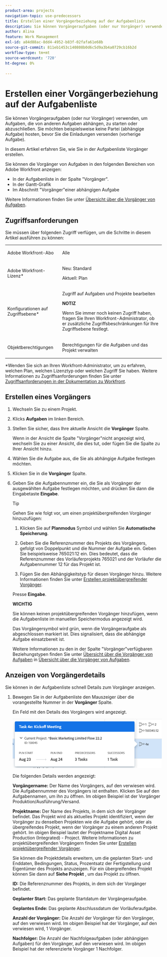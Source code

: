 ```yaml
---
product-area: projects
navigation-topic: use-predecessors
title: Erstellen einer Vorgängerbeziehung auf der Aufgabenliste
description: Sie können Vorgängeraufgaben (oder nur Vorgänger) verwenden, um Aufgaben, die von anderen Aufgaben abhängen, zu starten oder abzuschließen. Sie möchten beispielsweise keine Partei (abhängige Aufgabe) hosten, bevor Sie die Einladungen versenden (vorherige Aufgabe).
author: Alina
feature: Work Management
exl-id: a84d88ac-8dd4-4952-b83f-02fafa61e68b
source-git-commit: 811eb1453c140808b0d6c5d9a3b4a0729cb16b2d
workflow-type: tm+mt
source-wordcount: '720'
ht-degree: 0%

---
```


# Erstellen einer Vorgängerbeziehung auf der Aufgabenliste

Sie können Vorgängeraufgaben (oder nur Vorgänger) verwenden, um Aufgaben, die von anderen Aufgaben abhängen, zu starten oder abzuschließen. Sie möchten beispielsweise keine Partei (abhängige Aufgabe) hosten, bevor Sie die Einladungen versenden (vorherige Aufgabe).

In diesem Artikel erfahren Sie, wie Sie in der Aufgabenliste Vorgänger erstellen.

Sie können die Vorgänger von Aufgaben in den folgenden Bereichen von Adobe Workfront anzeigen:

* In der Aufgabenliste in der Spalte &quot;Vorgänger&quot;.
* In der Gantt-Grafik
* Im Abschnitt &quot;Vorgänger&quot;einer abhängigen Aufgabe

Weitere Informationen finden Sie unter [Übersicht über die Vorgänger von Aufgaben](../../../manage-work/tasks/use-prdcssrs/predecessors-overview.md).

## Zugriffsanforderungen

Sie müssen über folgenden Zugriff verfügen, um die Schritte in diesem Artikel ausführen zu können:

<table style="table-layout:auto"> 
 <col> 
 <col> 
 <tbody> 
  <tr> 
   <td role="rowheader">Adobe Workfront-Abo</td> 
   <td> <p>Alle</p> </td> 
  </tr> 
  <tr> 
   <td role="rowheader">Adobe Workfront-Lizenz*</td> 
   <td> <p>Neu: Standard </p><p>Aktuell: Plan </p> </td> 
  </tr> 
  <tr> 
   <td role="rowheader">Konfigurationen auf Zugriffsebene*</td> 
   <td> <p>Zugriff auf Aufgaben und Projekte bearbeiten</p> <p><b>NOTIZ</b>

Wenn Sie immer noch keinen Zugriff haben, fragen Sie Ihren Workfront-Administrator, ob er zusätzliche Zugriffsbeschränkungen für Ihre Zugriffsebene festlegt. </p> </td>
</tr> 
  <tr> 
   <td role="rowheader">Objektberechtigungen</td> 
   <td> <p>Berechtigungen für die Aufgaben und das Projekt verwalten</p> </td> 
  </tr> 
 </tbody> 
</table>

&#42;Wenden Sie sich an Ihren Workfront-Administrator, um zu erfahren, welchen Plan, welchen Lizenztyp oder welchen Zugriff Sie haben. Weitere Informationen zu Zugriffsanforderungen finden Sie unter [Zugriffsanforderungen in der Dokumentation zu Workfront](/help/quicksilver/administration-and-setup/add-users/access-levels-and-object-permissions/access-level-requirements-in-documentation.md).

## Erstellen eines Vorgängers

1. Wechseln Sie zu einem Projekt.
1. Klicks **Aufgaben** im linken Bereich.
1. Stellen Sie sicher, dass Ihre aktuelle Ansicht die **Vorgänger** Spalte.

   Wenn in der Ansicht die Spalte &quot;Vorgänger&quot;nicht angezeigt wird, wechseln Sie zu einer Ansicht, die dies tut, oder fügen Sie die Spalte zu Ihrer Ansicht hinzu.

1. Wählen Sie die Aufgabe aus, die Sie als abhängige Aufgabe festlegen möchten.
1. Klicken Sie in die **Vorgänger** Spalte.
1. Geben Sie die Aufgabennummer ein, die Sie als Vorgänger der ausgewählten Aufgabe festlegen möchten, und drücken Sie dann die Eingabetaste **Eingabe**.

   >[!TIP]
   >
   >Gehen Sie wie folgt vor, um einen projektübergreifenden Vorgänger hinzuzufügen:
   >
   >1. Klicken Sie auf **Planmodus** Symbol und wählen Sie **Automatische Speicherung**.
   >
   >1. Geben Sie die Referenznummer des Projekts des Vorgängers, gefolgt von Doppelpunkt und die Nummer der Aufgabe ein. Geben Sie beispielsweise 765021:12 ein. Dies bedeutet, dass die Referenznummer des Vorläuferprojekts 765021 und der Vorläufer die Aufgabennummer 12 für das Projekt ist.
   >
   >1. Fügen Sie den Abhängigkeitstyp für diesen Vorgänger hinzu. Weitere Informationen finden Sie unter [Erstellen projektübergreifender Vorgänger](/help/quicksilver/manage-work/tasks/use-prdcssrs/cross-project-predecessors.md).
   >
   >Presse **Eingabe**.
   >
   >**WICHTIG**
   >
   >Sie können keinen projektübergreifenden Vorgänger hinzufügen, wenn die Aufgabenliste im manuellen Speichermodus angezeigt wird.

   Das Vorgängersymbol wird grün, wenn die Vorgängeraufgabe als abgeschlossen markiert ist. Dies signalisiert, dass die abhängige Aufgabe einsatzbereit ist.

   Weitere Informationen zu den in der Spalte &quot;Vorgänger&quot;verfügbaren Beziehungstypen finden Sie unter [Übersicht über die Vorgänger von Aufgaben](../../../manage-work/tasks/use-prdcssrs/predecessors-overview.md) in [Übersicht über die Vorgänger von Aufgaben](../../../manage-work/tasks/use-prdcssrs/predecessors-overview.md).

## Anzeigen von Vorgängerdetails

Sie können in der Aufgabenliste schnell Details zum Vorgänger anzeigen.

1. Bewegen Sie in der Aufgabenliste den Mauszeiger über die vorangestellte Nummer in der **Vorgänger** Spalte.

   Ein Feld mit den Details des Vorgängers wird angezeigt.

   ![Details zu Vorgängern](assets/predecessor-details-in-task-list.png)

   Die folgenden Details werden angezeigt:

   **Vorgängername:** Der Name des Vorgängers, auf den verwiesen wird. Die Aufgabennummer des Vorgängers ist enthalten. Klicken Sie auf den Aufgabennamen, um ihn zu öffnen. Im obigen Beispiel ist der Vorgänger Produktion/Ausführung/Versand.

   **Projektname:** Der Name des Projekts, in dem sich der Vorgänger befindet. Das Projekt wird als aktuelles Projekt identifiziert, wenn der Vorgänger zu denselben Projekten wie die Aufgabe gehört, oder als übergreifendes Projekt, wenn der Vorgänger zu einem anderen Projekt gehört. Im obigen Beispiel lautet der Projektname Digital Asset Production (Integrated) - Project. Weitere Informationen zu projektübergreifenden Vorgängern finden Sie unter [Erstellen projektübergreifender Vorgänger](../../tasks/use-prdcssrs/cross-project-predecessors.md).

   Sie können die Projektdetails erweitern, um die geplanten Start- und Enddaten, Bedingungen, Status, Prozentsatz der Fertigstellung und Eigentümer des Projekts anzuzeigen. Für ein übergreifendes Projekt können Sie dann auf **Siehe Projekt** , um das Projekt zu öffnen.

   **ID:** Die Referenznummer des Projekts, in dem sich der Vorgänger befindet.

   **Geplanter Start:** Das geplante Startdatum der Vorgängeraufgabe.

   **Geplantes Ende:** Das geplante Abschlussdatum der Vorläuferaufgabe.

   **Anzahl der Vorgänger:** Die Anzahl der Vorgänger für den Vorgänger, auf den verwiesen wird. Im obigen Beispiel hat der Vorgänger, auf den verwiesen wird, 1 Vorgänger.

   **Nachfolger:** Die Anzahl der Nachfolgeaufgaben (oder abhängigen Aufgaben) für den Vorgänger, auf den verwiesen wird. Im obigen Beispiel hat der referenzierte Vorgänger 1 Nachfolger.
